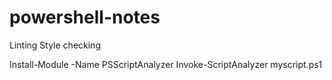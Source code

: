# powershell-notes

Linting Style checking

Install-Module -Name PSScriptAnalyzer
Invoke-ScriptAnalyzer myscript.ps1
